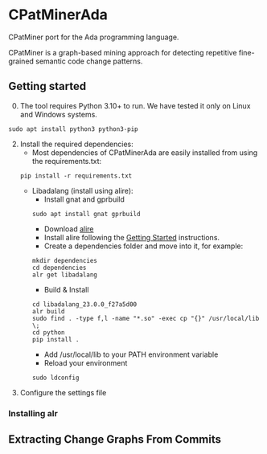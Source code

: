 # CPatMinerAda

CPatMiner port for the Ada programming language.

CPatMiner is a graph-based mining approach for detecting repetitive fine-grained semantic code change patterns.

## Getting started

0. The tool requires Python 3.10+ to run. We have tested it only on Linux and Windows systems.
```
sudo apt install python3 python3-pip
```
2. Install the required dependencies:
    * Most dependencies of CPatMinerAda are easily installed from using the requirements.txt:
    ```shell script
    pip install -r requirements.txt
    ```
    * Libadalang (install using alire):
        * Install gnat and gprbuild
        ```
        sudo apt install gnat gprbuild
        ```
        * Download [alire](https://alire.ada.dev/)
        * Install alire following the [Getting Started](https://github.com/alire-project/alire/blob/master/doc/getting-started.md) instructions.
        * Create a dependencies folder and move into it, for example:
        ```shell script
        mkdir dependencies
        cd dependencies
        alr get libadalang
        ```
      * Build & Install
      ```
      cd libadalang_23.0.0_f27a5d00
      alr build
      sudo find . -type f,l -name "*.so" -exec cp "{}" /usr/local/lib \;
      cd python
      pip install .
      ```
      * Add /usr/local/lib to your PATH environment variable
      * Reload your environment
      ```
      sudo ldconfig
      ```
3. Configure the settings file

### Installing alr

## Extracting Change Graphs From Commits
